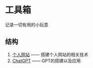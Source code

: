 # 工具箱

记录一切有用的小玩意


## 结构

1. [个人网站](/个人网站/个人网站.md) —— 搭建个人网站的相关技术
2. [ChatGPT](/ChatGPT/ChatGPT.md) —— GPT的搭建以及应用